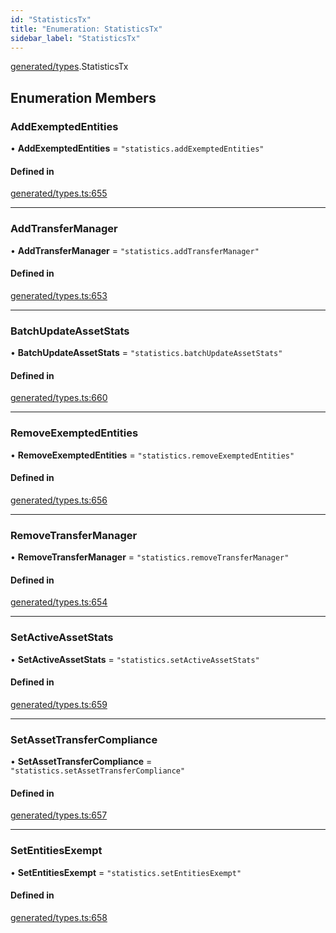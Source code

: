 ```yaml
---
id: "StatisticsTx"
title: "Enumeration: StatisticsTx"
sidebar_label: "StatisticsTx"
---
```


[generated/types](../../../../modules/Generated/Types/Types.md).StatisticsTx

## Enumeration Members

### AddExemptedEntities

• **AddExemptedEntities** = ``"statistics.addExemptedEntities"``

#### Defined in

[generated/types.ts:655](https://github.com/PolymeshAssociation/polymesh-sdk/blob/95e180d28/src/generated/types.ts#L655)

___

### AddTransferManager

• **AddTransferManager** = ``"statistics.addTransferManager"``

#### Defined in

[generated/types.ts:653](https://github.com/PolymeshAssociation/polymesh-sdk/blob/95e180d28/src/generated/types.ts#L653)

___

### BatchUpdateAssetStats

• **BatchUpdateAssetStats** = ``"statistics.batchUpdateAssetStats"``

#### Defined in

[generated/types.ts:660](https://github.com/PolymeshAssociation/polymesh-sdk/blob/95e180d28/src/generated/types.ts#L660)

___

### RemoveExemptedEntities

• **RemoveExemptedEntities** = ``"statistics.removeExemptedEntities"``

#### Defined in

[generated/types.ts:656](https://github.com/PolymeshAssociation/polymesh-sdk/blob/95e180d28/src/generated/types.ts#L656)

___

### RemoveTransferManager

• **RemoveTransferManager** = ``"statistics.removeTransferManager"``

#### Defined in

[generated/types.ts:654](https://github.com/PolymeshAssociation/polymesh-sdk/blob/95e180d28/src/generated/types.ts#L654)

___

### SetActiveAssetStats

• **SetActiveAssetStats** = ``"statistics.setActiveAssetStats"``

#### Defined in

[generated/types.ts:659](https://github.com/PolymeshAssociation/polymesh-sdk/blob/95e180d28/src/generated/types.ts#L659)

___

### SetAssetTransferCompliance

• **SetAssetTransferCompliance** = ``"statistics.setAssetTransferCompliance"``

#### Defined in

[generated/types.ts:657](https://github.com/PolymeshAssociation/polymesh-sdk/blob/95e180d28/src/generated/types.ts#L657)

___

### SetEntitiesExempt

• **SetEntitiesExempt** = ``"statistics.setEntitiesExempt"``

#### Defined in

[generated/types.ts:658](https://github.com/PolymeshAssociation/polymesh-sdk/blob/95e180d28/src/generated/types.ts#L658)
